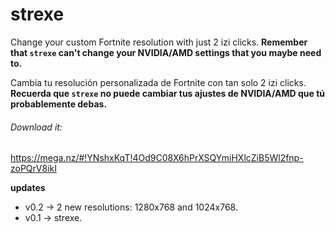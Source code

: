 # strexe
Change your custom Fortnite resolution with just 2 izi clicks.
**Remember that ```strexe``` can't change your NVIDIA/AMD settings that you maybe need to.**

Cambia tu resolución personalizada de Fortnite con tan solo 2 izi clicks.
**Recuerda que ```strexe``` no puede cambiar tus ajustes de NVIDIA/AMD que tú probablemente debas.**


###### Download it:
https://mega.nz/#!YNshxKqT!4Od9C08X6hPrXSQYmiHXlcZiB5Wl2fnp-zoPQrV8ikI


__updates__
- v0.2 -> 2 new resolutions: 1280x768 and 1024x768.
- v0.1 -> strexe.
